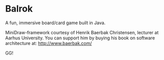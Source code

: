 # Balrok
A fun, immersive board/card game built in Java.

MiniDraw-framework courtesy of Henrik Baerbak Christensen, lecturer at Aarhus University. 
You can support him by buying his book on software architecture at: http://www.baerbak.com/

GG!
